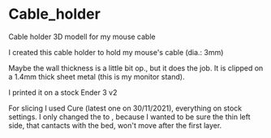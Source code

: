 # Cable_holder
Cable holder 3D modell for my mouse cable

I created this cable holder to hold my mouse's cable (dia.: 3mm)

Maybe the wall thickness is a little bit op., but it does the job. It is clipped on a 1.4mm thick sheet metal (this is my monitor stand).

I printed it on a stock Ender 3 v2

For slicing I used Cure (latest one on 30/11/2021), everything on stock settings. I only changed the <Build plate adhesion> to <Brim>, because I wanted to be sure the thin left side, that cantacts with the bed, won't move after the first layer.
